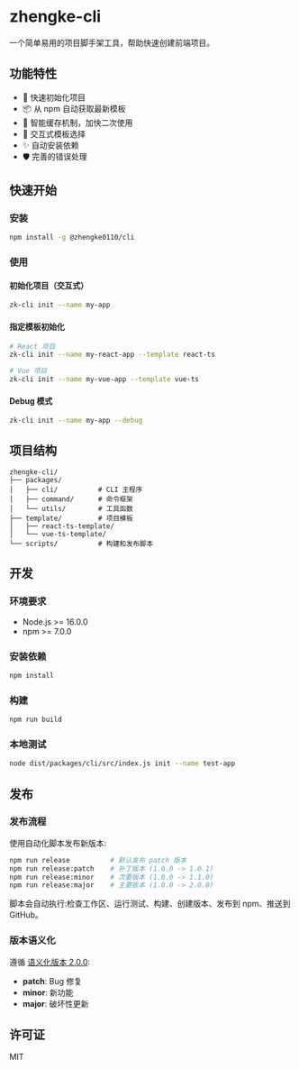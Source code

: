 # zhengke-cli

一个简单易用的项目脚手架工具，帮助快速创建前端项目。

## 功能特性

- 🚀 快速初始化项目
- 📦 从 npm 自动获取最新模板
- 💾 智能缓存机制，加快二次使用
- 🎨 交互式模板选择
- ✨ 自动安装依赖
- 🛡️ 完善的错误处理

## 快速开始

### 安装

```bash
npm install -g @zhengke0110/cli
```

### 使用

#### 初始化项目（交互式）

```bash
zk-cli init --name my-app
```

#### 指定模板初始化

```bash
# React 项目
zk-cli init --name my-react-app --template react-ts

# Vue 项目
zk-cli init --name my-vue-app --template vue-ts
```

#### Debug 模式

```bash
zk-cli init --name my-app --debug
```

## 项目结构

```
zhengke-cli/
├── packages/
│   ├── cli/          # CLI 主程序
│   ├── command/      # 命令框架
│   └── utils/        # 工具函数
├── template/         # 项目模板
│   ├── react-ts-template/
│   └── vue-ts-template/
└── scripts/          # 构建和发布脚本
```

## 开发

### 环境要求

- Node.js >= 16.0.0
- npm >= 7.0.0

### 安装依赖

```bash
npm install
```

### 构建

```bash
npm run build
```

### 本地测试

```bash
node dist/packages/cli/src/index.js init --name test-app
```

## 发布

### 发布流程

使用自动化脚本发布新版本:

```bash
npm run release          # 默认发布 patch 版本
npm run release:patch    # 补丁版本 (1.0.0 -> 1.0.1)
npm run release:minor    # 次要版本 (1.0.0 -> 1.1.0)
npm run release:major    # 主要版本 (1.0.0 -> 2.0.0)
```

脚本会自动执行:检查工作区、运行测试、构建、创建版本、发布到 npm、推送到 GitHub。

### 版本语义化

遵循 [语义化版本 2.0.0](https://semver.org/lang/zh-CN/):

- **patch**: Bug 修复
- **minor**: 新功能
- **major**: 破坏性更新

## 许可证

MIT

